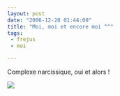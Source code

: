 ```yaml
---
layout: post
date: "2006-12-28 01:44:00"
title: "Moi, moi et encore moi ^^"
tags:
 - frejus
 - moi

---
```


Complexe narcissique, oui et alors !

![](/images/PICT0455.JPG)
